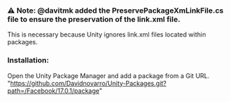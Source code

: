 ### ⚠️ Note: @davitmk added the PreservePackageXmLinkFile.cs file to ensure the preservation of the link.xml file.
This is necessary because Unity ignores link.xml files located within packages.


### Installation:
Open the Unity Package Manager and add a package from a Git URL. "https://github.com/Davidnovarro/Unity-Packages.git?path=/Facebook/17.0.1/package"
